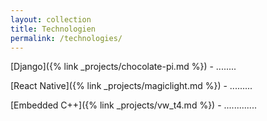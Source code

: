 ```yaml
---
layout: collection
title: Technologien
permalink: /technologies/
---
```



[Django]({% link _projects/chocolate-pi.md %}) - ........

[React Native]({% link _projects/magiclight.md %}) - .........

[Embedded C++]({% link _projects/vw_t4.md %}) - .............

